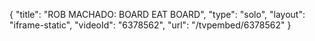 {
    "title": "ROB MACHADO: BOARD EAT BOARD",
    "type": "solo",
    "layout": "iframe-static",
    "videoId": "6378562",
    "url": "\/tvpembed\/6378562"
}